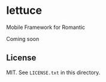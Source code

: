 # lettuce

Mobile Framework for Romantic

Coming soon

## License

MIT. See `LICENSE.txt` in this directory.
